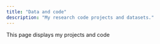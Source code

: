 ```yaml
---
title: "Data and code"
description: "My research code projects and datasets."
---
```



This page displays my projects and code
